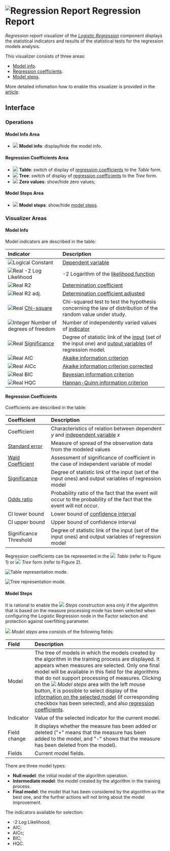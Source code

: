 # ![Regression Report](../../images/icons/view_types/logregressreport_default.svg) Regression Report

*Regression report* visualizer of the [*Logistic Regression*](../../processors/datamining/logistic-regression/README.md) component displays the statistical indicators and results of the statistical tests for the regression models analysis.

This visualizer consists of three areas:

* [Model info](#informatsiya-o-modeli).
* [Regression coefficients](#koeffitsienty-regressii).
* [Model steps](#shagi-postroeniya).

More detailed infomation how to enable this visualizer is provided in the [article](../README.md).

## Interface

### Operations

#### Model Info Area

* ![](../../images/icons/toolbar-controls/info_default.svg) **Model info**: display/hide the model info.

#### Regression Coefficients Area

* ![](../../images/icons/toolbar-controls/table-view_default.svg) **Table**: switch of display of [regression coefficients](#koeffitsienty-regressii) to the *Table* form.
* ![](../../images/icons/toolbar-controls/tree_default.svg) **Tree**: switch of display of [regression coefficients](#koeffitsienty-regressii) to the *Tree* form.
* ![](../../images/icons/toolbar-controls/zero_default.svg) **Zero values**: show/hide zero values;

#### Model Steps Area

* ![](../../images/icons/toolbar-controls/building-steps_default.svg) **Model steps**: show/hide [model steps](#shagi-postroeniya).

### Visualizer Areas

#### Model Info

Model indicators are described in the table:

| Indicator | Description |
|:------------------------|:-----------------------------------------------|
| ![Logical](../../images/icons/data-types/boolean_default.svg) Constant | [Dependent variable](https://wiki.loginom.ru/articles/output-variable.html) |
| ![Real](../../images/icons/data-types/float_default.svg) -2 Log Likelihood | -2 Logarithm of the [likelihood function](https://wiki.loginom.ru/articles/plausibility-function.html) |
| ![Real](../../images/icons/data-types/float_default.svg) R2 | [Determination coefficient](https://wiki.loginom.ru/articles/coefficient-of-determination.html) |
| ![Real](../../images/icons/data-types/float_default.svg) R2 adj. | [Determination coefficient adjusted](https://wiki.loginom.ru/articles/coefficient-determ-adj.html) |
| ![Real](../../images/icons/data-types/float_default.svg) [Chi-square](https://wiki.loginom.ru/articles/chi-square-test.html) | Chi-squared test to test the hypothesis concerning the law of distribution of the random value under study. |
| ![Integer](../../images/icons/data-types/integer_default.svg) Number of degrees of freedom | Number of independently varied values of [indicator](https://wiki.loginom.ru/articles/attribute.html) |
| ![Real](../../images/icons/data-types/float_default.svg) [Significance](https://wiki.loginom.ru/articles/significance-regr.html) | Degree of statistic link of the [input](https://wiki.loginom.ru/articles/input-variable.html) (set of the input one) and [output variables](https://wiki.loginom.ru/articles/output-variable.html) of regression model. |
| ![Real](../../images/icons/data-types/float_default.svg) AIC | [Akaike information criterion](https://wiki.loginom.ru/articles/aic.html) |
| ![Real](../../images/icons/data-types/float_default.svg) AICc | [Akaike information criterion corrected](https://wiki.loginom.ru/articles/aicc.html) |
| ![Real](../../images/icons/data-types/float_default.svg) BIC | [Bayesian information criterion](https://wiki.loginom.ru/articles/bic.html) |
| ![Real](../../images/icons/data-types/float_default.svg) HQC | [Hannan-Quinn information criterion](https://wiki.loginom.ru/articles/hq.html) |

#### Regression Coefficients

Coefficients are described in the table:

| Coefficient | Description |
|:--------------------|:----------|
| Coefficient | Characteristics of relation between dependent *y* and [independent variable](https://wiki.loginom.ru/articles/input-variable.html) *x* |
| [Standard error](https://wiki.loginom.ru/articles/standard-estimation-error.html) | Measure of spread of the observation data from the modeled values |
| [Wald Coefficient](https://wiki.loginom.ru/articles/wald-test.html) | Assessment of significance of coefficient in the case of independent variable of model |
| [Significance](https://wiki.loginom.ru/articles/significance-regr.html) | Degree of statistic link of the input (set of the input ones) and output variables of regression model |
| [Odds ratio](https://wiki.loginom.ru/articles/odds-ratio.html) | Probability ratio of the fact that the event will occur to the probability of the fact that the event will not occur. |
| CI lower bound | Lower bound of [confidence interval](https://wiki.loginom.ru/articles/confidence-interval.html) |
| CI upper bound | Upper bound of confidence interval |
| Significance Threshold | Degree of statistic link of the input (set of the input ones) and output variables of regression model |

Regression coefficients can be represented in the ![](../../images/icons/toolbar-controls/table-view_default.svg) *Table* (refer to Figure 1) or ![](../../images/icons/toolbar-controls/tree_default.svg) *Tree* form (refer to Figure 2).

![Table representation mode.](./readme-1.png)

![Tree representation mode.](./readme-2.png)

#### Model Steps

It is rational to enable the ![](../../images/icons/toolbar-controls/building-steps_default.svg) *Steps* construction area only if the algorithm that is based on the measure processing mode has been selected when configuring the Logistic Regression node in the Factor selection and protection against overfitting parameter.

![](../../images/icons/toolbar-controls/building-steps_default.svg) *Model steps* area consists of the following fields:

| Field | Description |
|:----------------|:----------------------------------------------------------------------------|
| Model | The tree of models in which the models created by the algorithm in the training process are displayed. It appears when measures are selected. Only one final model will be available in this field for the algorithms that do not support processing of measures. Clicking on the ![](../../images/icons/toolbar-controls/building-steps_default.svg) *Model steps*  area with the left mouse button, it is possible to select display of the [information on the selected model](#informatsiya-o-modeli) (if corresponding checkbox has been selected), and also [regression coefficients](#koeffitsienty-regressii). |
| Indicator | Value of the selected indicator for the current model. |
| Field change | It displays whether the measure has been added or deleted ("+" means that the measure has been added to the model, and "-" shows that the measure has been deleted from the model). |
| Fields | Current model fields. |

There are three model types:

* **Null model**: the initial model of the algorithm operation.
* **Intermediate model**: the model created by the algorithm in the training process.
* **Final model**: the model that has been considered by the algorithm as the best one, and the further actions will not bring about the model improvement.

The indicators available for selection:

* -2 Log Likelihood;
* AIC;
* AICc;
* BIC;
* HQC.